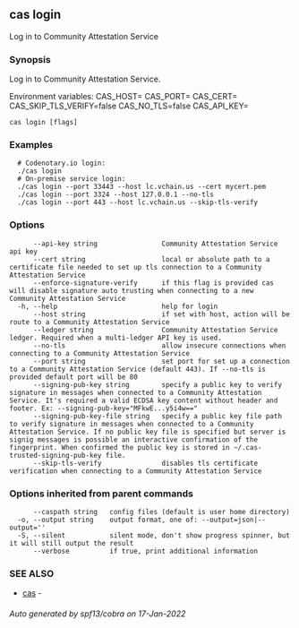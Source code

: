 ## cas login

Log in to Community Attestation Service

### Synopsis

Log in to Community Attestation Service.

Environment variables:
CAS_HOST=
CAS_PORT=
CAS_CERT=
CAS_SKIP_TLS_VERIFY=false
CAS_NO_TLS=false
CAS_API_KEY=


```
cas login [flags]
```

### Examples

```
  # Codenotary.io login:
  ./cas login
  # On-premise service login:
  ./cas login --port 33443 --host lc.vchain.us --cert mycert.pem
  ./cas login --port 3324 --host 127.0.0.1 --no-tls
  ./cas login --port 443 --host lc.vchain.us --skip-tls-verify
```

### Options

```
      --api-key string                Community Attestation Service api key
      --cert string                   local or absolute path to a certificate file needed to set up tls connection to a Community Attestation Service
      --enforce-signature-verify      if this flag is provided cas will disable signature auto trusting when connecting to a new Community Attestation Service
  -h, --help                          help for login
      --host string                   if set with host, action will be route to a Community Attestation Service
      --ledger string                 Community Attestation Service ledger. Required when a multi-ledger API key is used.
      --no-tls                        allow insecure connections when connecting to a Community Attestation Service
      --port string                   set port for set up a connection to a Community Attestation Service (default 443). If --no-tls is provided default port will be 80
      --signing-pub-key string        specify a public key to verify signature in messages when connected to a Community Attestation Service. It's required a valid ECDSA key content without header and footer. Ex: --signing-pub-key="MFkwE...y5i4w=="
      --signing-pub-key-file string   specify a public key file path to verify signature in messages when connected to a Community Attestation Service. If no public key file is specified but server is signig messages is possible an interactive confirmation of the fingerprint. When confirmed the public key is stored in ~/.cas-trusted-signing-pub-key file.
      --skip-tls-verify               disables tls certificate verification when connecting to a Community Attestation Service
```

### Options inherited from parent commands

```
      --caspath string   config files (default is user home directory)
  -o, --output string    output format, one of: --output=json|--output=''
  -S, --silent           silent mode, don't show progress spinner, but it will still output the result
      --verbose          if true, print additional information
```

### SEE ALSO

* [cas](cas.md)	 - 

###### Auto generated by spf13/cobra on 17-Jan-2022
